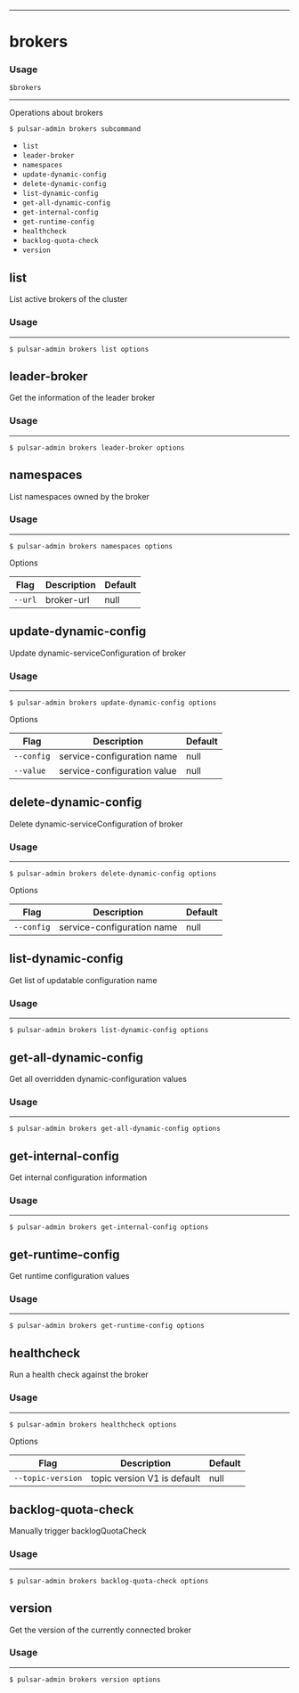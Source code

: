 ------------

# brokers

### Usage

`$brokers`

------------

Operations about brokers

```shell
$ pulsar-admin brokers subcommand
```

* `list`
* `leader-broker`
* `namespaces`
* `update-dynamic-config`
* `delete-dynamic-config`
* `list-dynamic-config`
* `get-all-dynamic-config`
* `get-internal-config`
* `get-runtime-config`
* `healthcheck`
* `backlog-quota-check`
* `version`

## list

List active brokers of the cluster

### Usage

------------

```shell
$ pulsar-admin brokers list options
```

## leader-broker

Get the information of the leader broker

### Usage

------------

```shell
$ pulsar-admin brokers leader-broker options
```

## namespaces

List namespaces owned by the broker

### Usage

------------

```shell
$ pulsar-admin brokers namespaces options
```

Options

| Flag    | Description | Default |
|---------|-------------|---------|
| `--url` | broker-url  | null    |

## update-dynamic-config

Update dynamic-serviceConfiguration of broker

### Usage

------------

```shell
$ pulsar-admin brokers update-dynamic-config options
```

Options

| Flag       | Description                 | Default |
|------------|-----------------------------|---------|
| `--config` | service-configuration name  | null    |
| `--value`  | service-configuration value | null    |

## delete-dynamic-config

Delete dynamic-serviceConfiguration of broker

### Usage

------------

```shell
$ pulsar-admin brokers delete-dynamic-config options
```

Options

| Flag       | Description                | Default |
|------------|----------------------------|---------|
| `--config` | service-configuration name | null    |

## list-dynamic-config

Get list of updatable configuration name

### Usage

------------

```shell
$ pulsar-admin brokers list-dynamic-config options
```

## get-all-dynamic-config

Get all overridden dynamic-configuration values

### Usage

------------

```shell
$ pulsar-admin brokers get-all-dynamic-config options
```

## get-internal-config

Get internal configuration information

### Usage

------------

```shell
$ pulsar-admin brokers get-internal-config options
```

## get-runtime-config

Get runtime configuration values

### Usage

------------

```shell
$ pulsar-admin brokers get-runtime-config options
```

## healthcheck

Run a health check against the broker

### Usage

------------

```shell
$ pulsar-admin brokers healthcheck options
```

Options

| Flag              | Description                 | Default |
|-------------------|-----------------------------|---------|
| `--topic-version` | topic version V1 is default | null    |

## backlog-quota-check

Manually trigger backlogQuotaCheck

### Usage

------------

```shell
$ pulsar-admin brokers backlog-quota-check options
```

## version

Get the version of the currently connected broker

### Usage

------------

```shell
$ pulsar-admin brokers version options
```


